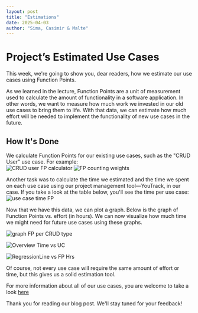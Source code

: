 ```yaml
---
layout: post
title: "Estimations"
date: 2025-04-03
author: "Sima, Casimir & Malte"
---
```


# Project’s Estimated Use Cases

This week, we're going to show you, dear readers, how we estimate our use cases using Function Points.

As we learned in the lecture, Function Points are a unit of measurement used to calculate the amount of functionality in a software application. In other words, we want to measure how much work we invested in our old use cases to bring them to life. With that data, we can estimate how much effort will be needed to implement the functionality of new use cases in the future.

## How It's Done

We calculate Function Points for our existing use cases, such as the "CRUD User" use case. For example:  
![CRUD user FP calculator](/gardeningApp/assets/screenshots/crud-user.png)
![FP counting weights](/gardeningApp/assets/screenshots/FPtype.png)

Another task was to calculate the time we estimated and the time we spent on each use case using our project management tool—YouTrack, in our case. If you take a look at the table below, you'll see the time per use case:  
![use case time FP](/gardeningApp/assets/screenshots/UC:time.png)

Now that we have this data, we can plot a graph. Below is the graph of Function Points vs. effort (in hours). We can now visualize how much time we might need for future use cases using these graphs.

![graph FP per CRUD type](/gardeningApp/assets/screenshots/Function-Points-per-CRUD-Type.png)

![Overview Time vs UC](/gardeningApp/assets/screenshots/Estimated-Actual-Hours-per-CRUD-Type.png)

![RegressionLine vs FP Hrs](/gardeningApp/assets/screenshots/regression-line.png)

Of course, not every use case will require the same amount of effort or time, but this gives us a solid estimation tool.

For more information about all of our use cases, you are welcome to take a look [here](https://docs.google.com/spreadsheets/d/1zhDBTgnGTWBvLu5q1kFAv1N_qjQokxEkWYAxWJZ2RKE/edit?usp=sharing)

Thank you for reading our blog post. We'll stay tuned for your feedback!
